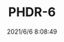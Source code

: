 ﻿---
layout: post 
title: PHDR-6
tags: PHD
categories: housing-terminal
overview: 
part_number: 0569-1
thumb_img: 
small_img: static/202106/569-20210606.jpg
date: 2021/6/6 8:08:49
---



